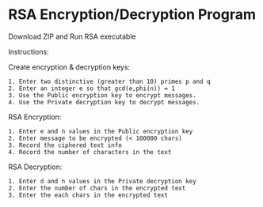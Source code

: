 RSA Encryption/Decryption Program
===

Download ZIP and Run RSA executable

Instructions:

  Create encryption & decryption keys:
    
    1. Enter two distinctive (greater than 10) primes p and q
    2. Enter an integer e so that gcd(e,phi(n)) = 1
    3. Use the Public encryption key to encrypt messages.
    4. Use the Private decryption key to decrypt messages.

  RSA Encryption:
  
    1. Enter e and n values in the Public encryption key
    2. Enter message to be encrypted (< 100000 chars)
    3. Record the ciphered text info
    4. Record the number of characters in the text
  
  RSA Decryption:
  
    1. Enter d and n values in the Private decryption key
    2. Enter the number of chars in the encrypted text
    3. Enter the each chars in the encrypted text


